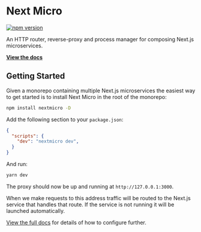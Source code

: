 # Next Micro

[![npm version](https://badge.fury.io/js/next-micro.svg)](https://badge.fury.io/js/next-micro)

An HTTP router, reverse-proxy and process manager for composing Next.js microservices.

[**View the docs**](https://alexandermendes.github.io/next-micro/)

## Getting Started

Given a monorepo containing multiple Next.js microservices the easiest way
to get started is to install Next Micro in the root of the monorepo:

```sh
npm install nextmicro -D
```

Add the following section to your `package.json`:

```json
{
  "scripts": {
    "dev": "nextmicro dev",
  }
}
```

And run:

```sh
yarn dev
```

The proxy should now be up and running at `http://127.0.0.1:3000`.

When we make requests to this address traffic will be routed to the Next.js
service that handles that route. If the service is not running it will be
launched automatically.

[View the full docs](https://alexandermendes.github.io/next-micro/) for
details of how to configure further.
